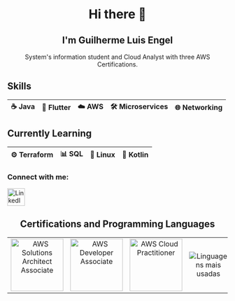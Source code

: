 <h1 align="center">Hi there 👋</h1>
<h2 align="center">I'm Guilherme Luis Engel</h2>
<p align="center">
  System's information student and Cloud Analyst with three AWS Certifications.
</p>

## Skills  

| ☕ Java | 📱 Flutter | ☁️ AWS | 🛠️ Microservices | 🌐 Networking |
|--------|------------|--------|------------------|---------------|

## Currently Learning  

| ⚙️ Terraform | 📊 SQL | 🐧 Linux | 📱 Kotlin |
|--------------|--------|----------|-----------|

<h3 align="left">Connect with me:</h3>
<p align="left">
  <a href="https://www.linkedin.com/in/guilherme-engel-a68a5a204/" target="_blank">
    <img align="center" src="https://cdn-icons-png.flaticon.com/512/174/174857.png" alt="LinkedIn" height="40" width="40" />
  </a>
</p>


<h2 align="center">Certifications and Programming Languages</h2>
<table>
  <tr>
    <td align="center">
      <img src="https://images.credly.com/size/110x110/images/00634f82-b07f-4bbd-a6bb-53de397fc3a6/image.png" 
           alt="AWS Solutions Architect Associate" width="120"/>
    </td>
    <td align="center">
      <img src="https://images.credly.com/size/340x340/images/b9feab85-1a43-4f6c-99a5-631b88d5461b/image.png"
           alt="AWS Developer Associate" width="120"/>
    </td>
    <td align="center">
      <img src="https://images.credly.com/size/110x110/images/0e284c3f-5164-4b21-8660-0d84737941bc/image.png" 
           alt="AWS Cloud Practitioner" width="120"/>
    </td>
    <td align="center">
      <img src="https://github-readme-stats.vercel.app/api/top-langs/?username=Guiengel&layout=compact&theme=tokyonight" 
           alt="Linguagens mais usadas"/>
    </td>
  </tr>
</table>

<!--
**Guiengel/Guiengel** is a ✨ _special_ ✨ repository because its `README.md` (this file) appears on your GitHub profile.

Here are some ideas to get you started:

- 🔭 I’m currently working on ...
- 🌱 I’m currently learning ...
- 👯 I’m looking to collaborate on ...
- 🤔 I’m looking for help with ...
- 💬 Ask me about ...
- 📫 How to reach me: ...
- 😄 Pronouns: ...
- ⚡ Fun fact: ...
-->
